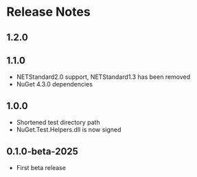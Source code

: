 # Release Notes

## 1.2.0

## 1.1.0
* NETStandard2.0 support, NETStandard1.3 has been removed
* NuGet 4.3.0 dependencies

## 1.0.0
* Shortened test directory path
* NuGet.Test.Helpers.dll is now signed

## 0.1.0-beta-2025
* First beta release